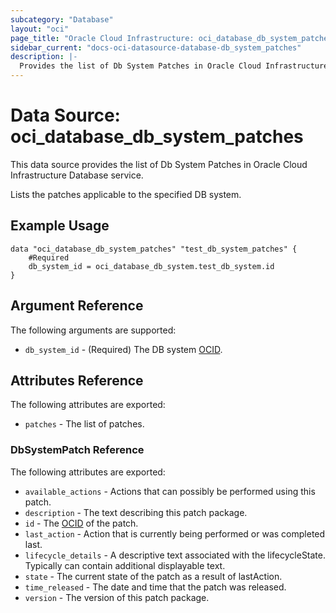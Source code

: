 ```yaml
---
subcategory: "Database"
layout: "oci"
page_title: "Oracle Cloud Infrastructure: oci_database_db_system_patches"
sidebar_current: "docs-oci-datasource-database-db_system_patches"
description: |-
  Provides the list of Db System Patches in Oracle Cloud Infrastructure Database service
---
```


# Data Source: oci_database_db_system_patches
This data source provides the list of Db System Patches in Oracle Cloud Infrastructure Database service.

Lists the patches applicable to the specified DB system.


## Example Usage

```hcl
data "oci_database_db_system_patches" "test_db_system_patches" {
	#Required
	db_system_id = oci_database_db_system.test_db_system.id
}
```

## Argument Reference

The following arguments are supported:

* `db_system_id` - (Required) The DB system [OCID](https://docs.cloud.oracle.com/iaas/Content/General/Concepts/identifiers.htm).


## Attributes Reference

The following attributes are exported:

* `patches` - The list of patches.

### DbSystemPatch Reference

The following attributes are exported:

* `available_actions` - Actions that can possibly be performed using this patch.
* `description` - The text describing this patch package.
* `id` - The [OCID](https://docs.cloud.oracle.com/iaas/Content/General/Concepts/identifiers.htm) of the patch.
* `last_action` - Action that is currently being performed or was completed last.
* `lifecycle_details` - A descriptive text associated with the lifecycleState. Typically can contain additional displayable text. 
* `state` - The current state of the patch as a result of lastAction.
* `time_released` - The date and time that the patch was released.
* `version` - The version of this patch package.

